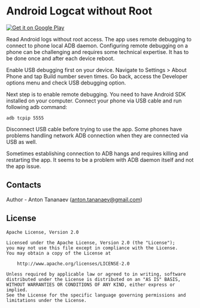 # Android Logcat without Root

[![Get it on Google Play](http://www.tananaev.com/badges/google-play.svg)](https://play.google.com/store/apps/details?id=com.tananaev.logcat)

Read Android logs without root access. The app uses remote debugging to connect to phone local ADB daemon. Configuring remote debugging on a phone can be challenging and requires some technical expertise. It has to be done once and after each device reboot.

Enable USB debugging first on your device. Navigate to Settings > About Phone and tap Build number seven times. Go back, access the Developer options menu and check USB debugging option.

Next step is to enable remote debugging. You need to have Android SDK installed on your computer. Connect your phone via USB cable and run following adb command:

```
adb tcpip 5555
```

Disconnect USB cable before trying to use the app. Some phones have problems handling network ADB connection when they are connected via USB as well.

Sometimes establishing connection to ADB hangs and requires killing and restarting the app. It seems to be a problem with ADB daemon itself and not the app issue.

## Contacts

Author - Anton Tananaev ([anton.tananaev@gmail.com](mailto:anton.tananaev@gmail.com))

## License

    Apache License, Version 2.0

    Licensed under the Apache License, Version 2.0 (the "License");
    you may not use this file except in compliance with the License.
    You may obtain a copy of the License at

        http://www.apache.org/licenses/LICENSE-2.0

    Unless required by applicable law or agreed to in writing, software
    distributed under the License is distributed on an "AS IS" BASIS,
    WITHOUT WARRANTIES OR CONDITIONS OF ANY KIND, either express or implied.
    See the License for the specific language governing permissions and
    limitations under the License.
